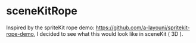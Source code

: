 # sceneKitRope

Inspired by the spriteKit rope demo: https://github.com/a-layouni/spritekit-rope-demo, 
I decided to see what this would look like in sceneKit ( 3D ).



